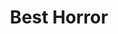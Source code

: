 ---
title: "Best Horror"
edition: 2019
film: midsommar.md
image: https://m.media-amazon.com/images/M/MV5BYjhlYTYwYmEtNTUwMC00MmUzLWI4OTItNTM1NGI2MTc3MjFiXkEyXkFqcGdeQXVyMTkxNjUyNQ@@._V1_FMjpg_UX1024_.jpg
type: award
weight: 17
---
